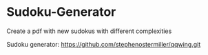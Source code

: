 # Sudoku-Generator
Create a pdf with new sudokus with different complexities

Sudoku generator: https://github.com/stephenostermiller/qqwing.git
